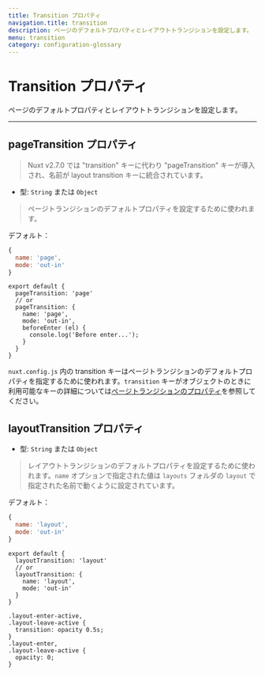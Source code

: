 ```yaml
---
title: Transition プロパティ
navigation.title: transition
description: ページのデフォルトプロパティとレイアウトトランジションを設定します。
menu: transition
category: configuration-glossary
---
```

# Transition プロパティ

ページのデフォルトプロパティとレイアウトトランジションを設定します。

---

## pageTransition プロパティ

> Nuxt v2.7.0 では "transition" キーに代わり "pageTransition" キーが導入され、名前が layout transition キーに統合されています。

- 型: `String` または `Object`

> ページトランジションのデフォルトプロパティを設定するために使われます。

デフォルト：

```js
{
  name: 'page',
  mode: 'out-in'
}
```

```js{}[nuxt.config.js]
export default {
  pageTransition: 'page'
  // or
  pageTransition: {
    name: 'page',
    mode: 'out-in',
    beforeEnter (el) {
      console.log('Before enter...');
    }
  }
}
```

`nuxt.config.js` 内の transition キーはページトランジションのデフォルトプロパティを指定するために使われます。`transition` キーがオブジェクトのときに利用可能なキーの詳細については[ページトランジションのプロパティ](/docs/features/transitions)を参照してください。

## layoutTransition プロパティ

- 型: `String` または `Object`

> レイアウトトランジションのデフォルトプロパティを設定するために使われます。`name` オプションで指定された値は `layouts` フォルダの `layout` で指定された名前で動くように設定されています。

デフォルト：

```js
{
  name: 'layout',
  mode: 'out-in'
}
```

```js{}[nuxt.config.js]
export default {
  layoutTransition: 'layout'
  // or
  layoutTransition: {
    name: 'layout',
    mode: 'out-in'
  }
}
```

```css{}[assets/main.css]
.layout-enter-active,
.layout-leave-active {
  transition: opacity 0.5s;
}
.layout-enter,
.layout-leave-active {
  opacity: 0;
}
```
